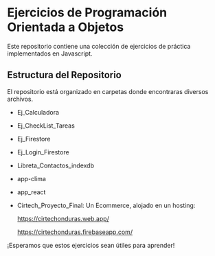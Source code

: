 # Ejercicios de Programación Orientada a Objetos

Este repositorio contiene una colección de ejercicios de práctica implementados en Javascript.

## Estructura del Repositorio

El repositorio está organizado en carpetas donde encontraras diversos archivos.

- Ej_Calculadora
- Ej_CheckList_Tareas
- Ej_Firestore
- Ej_Login_Firestore
- Libreta_Contactos_indexdb
- app-clima
- app_react
- Cirtech_Proyecto_Final: Un Ecommerce, alojado en un hosting: 

  https://cirtechonduras.web.app/

  https://cirtechonduras.firebaseapp.com/

¡Esperamos que estos ejercicios sean útiles para aprender!
